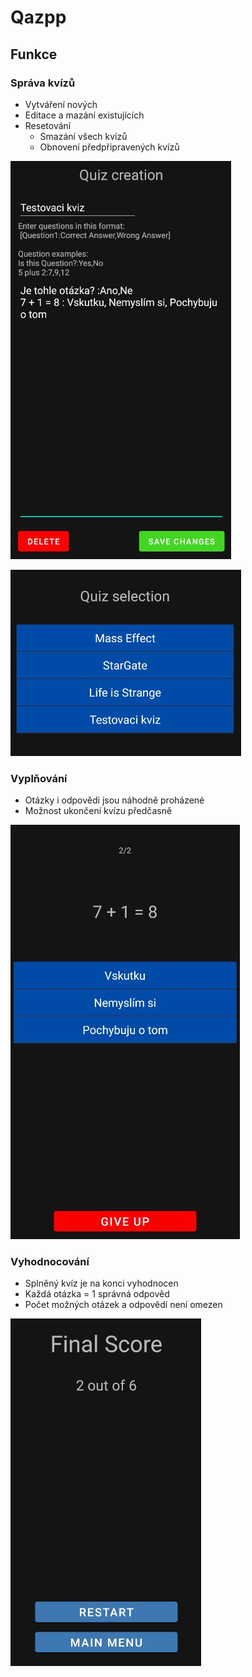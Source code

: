 # Qazpp
## Funkce
### Správa kvízů
- Vytváření nových
- Editace a mazání existujících
- Resetování
    - Smazání všech kvízů
    - Obnovení předpřipravených kvízů
  
![Editace](edit.jpg)

![Výběr](selection.jpg)

### Vyplňování
- Otázky i odpovědi jsou náhodně proházené
- Možnost ukončení kvízu předčasně

![Kvíz](quiz.jpg)

### Vyhodnocování
- Splněný kvíz je na konci vyhodnocen
- Každá otázka = 1 správná odpověd
- Počet možných otázek a odpovědí není omezen

![Finální skóre](score.jpg)
